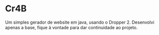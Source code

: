 # Cr4B
Um simples gerador de website em java, usando o Dropper 2. Desenvolvi apenas a base, fique à vontade para dar continuidade ao projeto.
